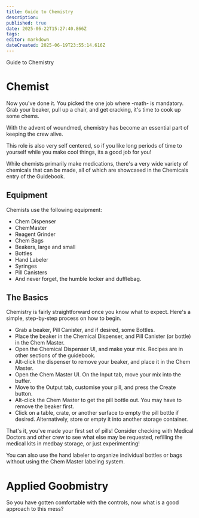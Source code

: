 ```yaml
---
title: Guide to Chemistry
description: 
published: true
date: 2025-06-22T15:27:40.866Z
tags: 
editor: markdown
dateCreated: 2025-06-19T23:55:14.616Z
---
```


Guide to Chemistry

# Chemist

Now you've done it. You picked the one job where -math- is mandatory. Grab your beaker, pull up a chair, and get cracking, it's time to cook up some chems.

With the advent of woundmed, chemistry has become an essential part of keeping the crew alive.

This role is also very self centered, so if you like long periods of time to yourself while you make cool things, its a good job for you!

While chemists primarily make medications, there's a very wide variety of chemicals that can be made, all of which are showcased in the Chemicals entry of the Guidebook.

## Equipment

Chemists use the following equipment:

-   Chem Dispenser
-   ChemMaster
-   Reagent Grinder
-   Chem Bags
-   Beakers, large and small
-   Bottles
-   Hand Labeler
-   Syringes
-   Pill Canisters
-   And never forget, the humble locker and dufflebag.

## The Basics

Chemistry is fairly straightforward once you know what to expect. Here's a simple, step-by-step process on how to begin.

-   Grab a beaker, Pill Canister, and if desired, some Bottles.
-   Place the beaker in the Chemical Dispenser, and Pill Canister (or bottle) in the Chem Master.
-   Open the Chemical Dispenser UI, and make your mix. Recipes are in other sections of the guidebook.
-   Alt-click the dispenser to remove your beaker, and place it in the Chem Master.
-   Open the Chem Master UI. On the Input tab, move your mix into the buffer.
-   Move to the Output tab, customise your pill, and press the Create button.
-   Alt-click the Chem Master to get the pill bottle out. You may have to remove the beaker first.
-   Click on a table, crate, or another surface to empty the pill bottle if desired. Alternatively, store or empty it into another storage container.

That's it, you've made your first set of pills! Consider checking with Medical Doctors and other crew to see what else may be requested, refilling the medical kits in medbay storage, or just experimenting!

You can also use the hand labeler to organize individual bottles or bags without using the Chem Master labeling system.

# Applied Goobmistry

So you have gotten comfortable with the controls, now what is a good approach to this mess?